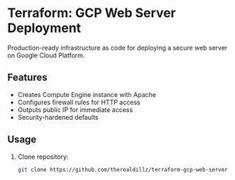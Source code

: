 # Terraform: GCP Web Server Deployment
Production-ready infrastructure as code for deploying a secure web server on Google Cloud Platform.

## Features
- Creates Compute Engine instance with Apache
- Configures firewall rules for HTTP access
- Outputs public IP for immediate access
- Security-hardened defaults

## Usage
1. Clone repository:
   ```bash
   git clone https://github.com/therealdillz/terraform-gcp-web-server

